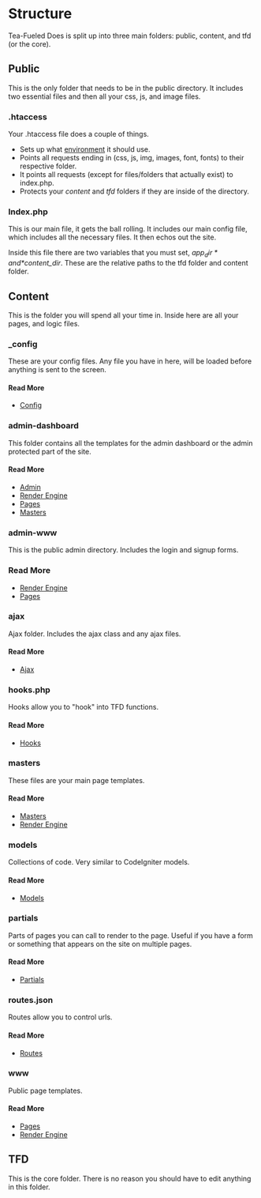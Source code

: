 # Structure

Tea-Fueled Does is split up into three main folders: public, content, and tfd (or the core).

## Public

This is the only folder that needs to be in the public directory. It includes two essential files and then all your css, js, and image files.

### .htaccess

Your .htaccess file does a couple of things.

* Sets up what [environment](environments) it should use.
* Points all requests ending in (css, js, img, images, font, fonts) to their respective folder.
* It points all requests (except for files/folders that actually exist) to index.php.
* Protects your *content* and *tfd* folders if they are inside of the directory.

### Index.php

This is our main file, it gets the ball rolling. It includes our main config file, which includes all the necessary files. It then echos out the site.

Inside this file there are two variables that you must set, *$app_dir* and *$content_dir*. These are the relative paths to the tfd folder and content folder.

## Content

This is the folder you will spend all your time in. Inside here are all your pages, and logic files.

### _config

These are your config files. Any file you have in here, will be loaded before anything is sent to the screen.

#### Read More

* [Config](config)

### admin-dashboard

This folder contains all the templates for the admin dashboard or the admin protected part of the site.

#### Read More

* [Admin](admin)
* [Render Engine](render-engine)
* [Pages](pages)
* [Masters](masters)

### admin-www

This is the public admin directory. Includes the login and signup forms.

### Read More

* [Render Engine](render-engine)
* [Pages](pages)

### ajax

Ajax folder. Includes the ajax class and any ajax files.

#### Read More

* [Ajax](ajax)

### hooks.php

Hooks allow you to "hook" into TFD functions.

#### Read More

* [Hooks](hooks)

### masters

These files are your main page templates.

#### Read More

* [Masters](masters)
* [Render Engine](render-engine)

### models

Collections of code. Very similar to CodeIgniter models.

#### Read More

* [Models](models)

### partials

Parts of pages you can call to render to the page. Useful if you have a form or something that appears on the site on multiple pages.

#### Read More

* [Partials](partials)

### routes.json

Routes allow you to control urls.

#### Read More

* [Routes](routes)

### www

Public page templates.

#### Read More

* [Pages](pages)
* [Render Engine](render-engine)

## TFD

This is the core folder. There is no reason you should have to edit anything in this folder.
